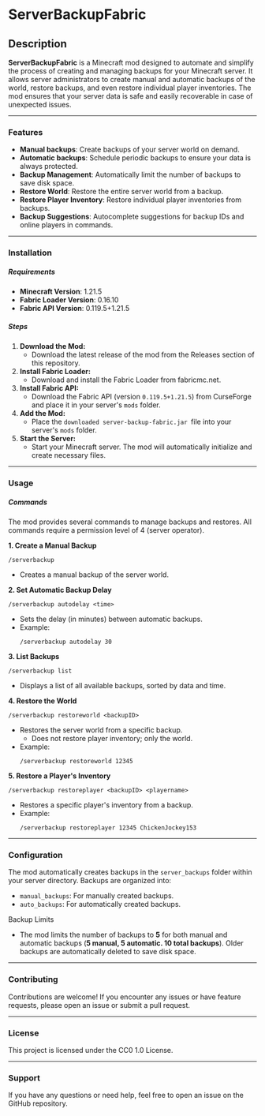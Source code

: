# ServerBackupFabric
## Description
**ServerBackupFabric** is a Minecraft mod designed to automate and simplify the process of creating and managing backups for your Minecraft server. It allows server administrators to create manual and automatic backups of the world, restore backups, and even restore individual player inventories. The mod ensures that your server data is safe and easily recoverable in case of unexpected issues.

---
### Features
- **Manual backups**: Create backups of your server world on demand.
- **Automatic backups**: Schedule periodic backups to ensure your data is always protected.
- **Backup Management**: Automatically limit the number of backups to save disk space.
- **Restore World**: Restore the entire server world from a backup.
- **Restore Player Inventory**: Restore individual player inventories from backups.
- **Backup Suggestions**: Autocomplete suggestions for backup IDs and online players in commands.

---
### Installation
##### Requirements
- **Minecraft Version**: 1.21.5
- **Fabric Loader Version**: 0.16.10
- **Fabric API Version**: 0.119.5+1.21.5
##### Steps
1. **Download the Mod:**
   - Download the latest release of the mod from the Releases section of this repository.
2. **Install Fabric Loader:**
   - Download and install the Fabric Loader from fabricmc.net.
3. **Install Fabric API:**
   - Download the Fabric API (version `0.119.5+1.21.5`) from CurseForge and place it in your server's `mods` folder.
4. **Add the Mod:**
   - Place the `downloaded server-backup-fabric.jar `file into your server's `mods` folder.
5. **Start the Server:**
   - Start your Minecraft server. The mod will automatically initialize and create necessary files.

---
### Usage
##### Commands
The mod provides several commands to manage backups and restores. All commands require a permission level of 4 (server operator).

**1. Create a Manual Backup**
```
/serverbackup
```
- Creates a manual backup of the server world.

**2. Set Automatic Backup Delay**
```
/serverbackup autodelay <time>
```
- Sets the delay (in minutes) between automatic backups.
- Example:
  ```
  /serverbackup autodelay 30
  ```

**3. List Backups**
```
/serverbackup list
```
- Displays a list of all available backups, sorted by data and time.

**4. Restore the World**
```
/serverbackup restoreworld <backupID>
```
- Restores the server world from a specific backup.
  - Does not restore player inventory; only the world.
- Example:
  ```
  /serverbackup restoreworld 12345
  ```

**5. Restore a Player's Inventory**
```
/serverbackup restoreplayer <backupID> <playername>
```
- Restores a specific player's inventory from a backup.
- Example:
  ```
  /serverbackup restoreplayer 12345 ChickenJockey153
  ```

---
### Configuration
The mod automatically creates backups in the `server_backups` folder within your server directory. Backups are organized into:

- `manual_backups`: For manually created backups.
- `auto_backups`: For automatically created backups.

Backup Limits
- The mod limits the number of backups to **5** for both manual and automatic backups (**5 manual, 5 automatic. 10 total backups**). Older backups are automatically deleted to save disk space.

---
### Contributing
Contributions are welcome! If you encounter any issues or have feature requests, please open an issue or submit a pull request.

---
### License
This project is licensed under the CC0 1.0 License.

---
### Support
If you have any questions or need help, feel free to open an issue on the GitHub repository.
